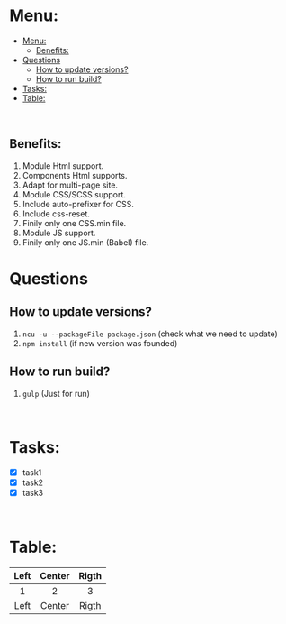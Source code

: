 # Menu:
- [Menu:](#menu)
  - [Benefits:](#benefits)
- [Questions](#questions)
  - [How to update versions?](#how-to-update-versions)
  - [How to run build?](#how-to-run-build)
- [Tasks:](#tasks)
- [Table:](#table)

<br />

## Benefits: 
1. Module Html support.
2. Components Html supports.
3. Adapt for multi-page site.
4. Module CSS/SCSS support.
5. Include auto-prefixer for CSS.
6. Include css-reset.
7. Finily only one CSS.min file.
8. Module JS support.
9. Finily only one JS.min (Babel) file.

# Questions

## How to update versions?
   1. `ncu -u --packageFile package.json` (check what we need to update)
   2. `npm install` (if new version was founded)
   
## How to run build?
   1. `gulp` (Just for run)

<br />

# Tasks:
- [x] task1
- [x] task2
- [x] task3

<br />

# Table:
| Left  | Center | Rigth |
| :---: | :----: | :---: |
|   1   |   2    |   3   |
| Left  | Center | Rigth |
